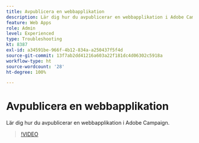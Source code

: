 ```yaml
---
title: Avpublicera en webbapplikation
description: Lär dig hur du avpublicerar en webbapplikation i Adobe Campaign.
feature: Web Apps
role: Admin
level: Experienced
type: Troubleshooting
kt: 8387
exl-id: a34591be-966f-4b12-834a-a250437f5f4d
source-git-commit: 13f7ab2dd41216a603a22f181dc4d06302c5918a
workflow-type: ht
source-wordcount: '28'
ht-degree: 100%

---
```


# Avpublicera en webbapplikation

Lär dig hur du avpublicerar en webbapplikation i Adobe Campaign.

>[!VIDEO](https://video.tv.adobe.com/v/335892?quality=12&learn=on)
